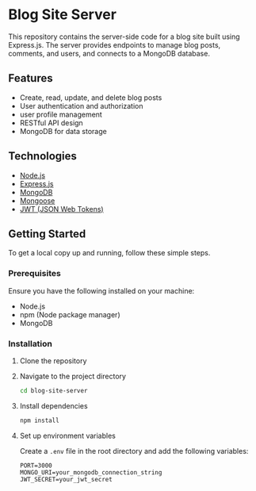 # Blog Site Server

This repository contains the server-side code for a blog site built using Express.js. The server provides endpoints to manage blog posts, comments, and users, and connects to a MongoDB database.

## Features

- Create, read, update, and delete blog posts
- User authentication and authorization
- user profile management
- RESTful API design
- MongoDB for data storage

## Technologies

- [Node.js](https://nodejs.org/)
- [Express.js](https://expressjs.com/)
- [MongoDB](https://www.mongodb.com/)
- [Mongoose](https://mongoosejs.com/)
- [JWT (JSON Web Tokens)](https://jwt.io/)

## Getting Started

To get a local copy up and running, follow these simple steps.

### Prerequisites

Ensure you have the following installed on your machine:

- Node.js
- npm (Node package manager)
- MongoDB

### Installation

1. Clone the repository

2. Navigate to the project directory

   ```sh
   cd blog-site-server
   ```

3. Install dependencies

   ```sh
   npm install
   ```

4. Set up environment variables

   Create a `.env` file in the root directory and add the following variables:

   ```env
   PORT=3000
   MONGO_URI=your_mongodb_connection_string
   JWT_SECRET=your_jwt_secret
   ```
